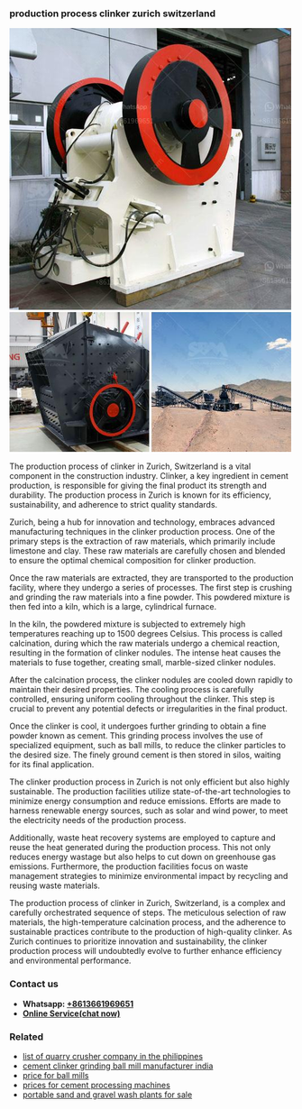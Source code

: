 <h3>production process clinker zurich switzerland</h3><img src='1708498212.jpg' alt=''><p>The production process of clinker in Zurich, Switzerland is a vital component in the construction industry. Clinker, a key ingredient in cement production, is responsible for giving the final product its strength and durability. The production process in Zurich is known for its efficiency, sustainability, and adherence to strict quality standards.</p><p>Zurich, being a hub for innovation and technology, embraces advanced manufacturing techniques in the clinker production process. One of the primary steps is the extraction of raw materials, which primarily include limestone and clay. These raw materials are carefully chosen and blended to ensure the optimal chemical composition for clinker production.</p><p>Once the raw materials are extracted, they are transported to the production facility, where they undergo a series of processes. The first step is crushing and grinding the raw materials into a fine powder. This powdered mixture is then fed into a kiln, which is a large, cylindrical furnace.</p><p>In the kiln, the powdered mixture is subjected to extremely high temperatures reaching up to 1500 degrees Celsius. This process is called calcination, during which the raw materials undergo a chemical reaction, resulting in the formation of clinker nodules. The intense heat causes the materials to fuse together, creating small, marble-sized clinker nodules.</p><p>After the calcination process, the clinker nodules are cooled down rapidly to maintain their desired properties. The cooling process is carefully controlled, ensuring uniform cooling throughout the clinker. This step is crucial to prevent any potential defects or irregularities in the final product.</p><p>Once the clinker is cool, it undergoes further grinding to obtain a fine powder known as cement. This grinding process involves the use of specialized equipment, such as ball mills, to reduce the clinker particles to the desired size. The finely ground cement is then stored in silos, waiting for its final application.</p><p>The clinker production process in Zurich is not only efficient but also highly sustainable. The production facilities utilize state-of-the-art technologies to minimize energy consumption and reduce emissions. Efforts are made to harness renewable energy sources, such as solar and wind power, to meet the electricity needs of the production process.</p><p>Additionally, waste heat recovery systems are employed to capture and reuse the heat generated during the production process. This not only reduces energy wastage but also helps to cut down on greenhouse gas emissions. Furthermore, the production facilities focus on waste management strategies to minimize environmental impact by recycling and reusing waste materials.</p><p>The production process of clinker in Zurich, Switzerland, is a complex and carefully orchestrated sequence of steps. The meticulous selection of raw materials, the high-temperature calcination process, and the adherence to sustainable practices contribute to the production of high-quality clinker. As Zurich continues to prioritize innovation and sustainability, the clinker production process will undoubtedly evolve to further enhance efficiency and environmental performance.</p><h3>Contact us</h3><ul><li><strong>Whatsapp:&nbsp;<a href="https://wa.me/8613661969651">+8613661969651</a></strong></li><li><a href="https://swt.shibang-china.com/?git&amp;zhl&amp;production process clinker zurich switzerland"><strong>Online Service(chat now)</strong></a></li></ul><h3>Related</h3><ul><li><a href='list of quarry crusher company in the philippines.md'>list of quarry crusher company in the philippines</a></li><li><a href='cement clinker grinding ball mill manufacturer india.md'>cement clinker grinding ball mill manufacturer india</a></li><li><a href='price for ball mills.md'>price for ball mills</a></li><li><a href='prices for cement processing machines.md'>prices for cement processing machines</a></li><li><a href='portable sand and gravel wash plants for sale.md'>portable sand and gravel wash plants for sale</a></li></ul>